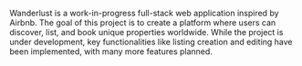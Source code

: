 Wanderlust is a work-in-progress full-stack web application inspired by Airbnb. The goal of this project is to create a platform where users can discover, list, and book unique properties worldwide. While the project is under development, key functionalities like listing creation and editing have been implemented, with many more features planned.
